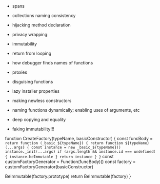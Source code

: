 - spans
- collections naming consistency
- hijacking method declaration
- privacy wrapping
- immutability
- return from looping
- how debugger finds names of functions
- proxies
- disguising functions
- lazy installer properties
- making newless constructors
- naming functions dynamically; enabling uses of arguments, etc
- deep copying and equality

- faking immutability!!!



function CreateFactory(typeName, basicConstructor) {
  const funcBody =
    `return function (_basic_${typeName}) {
      return function ${typeName}(...args) {
        const instance = new _basic_${typeName}()
        instance._init(...args)
        if (args.length && instance.id === undefined) { instance.beImmutable }
        return instance
      }
    }`
  const customFactoryGenerator = Function(funcBody)()
  const factory = customFactoryGenerator(basicConstructor)

  BeImmutable(factory.prototype)
  return BeImmutable(factory)
}
